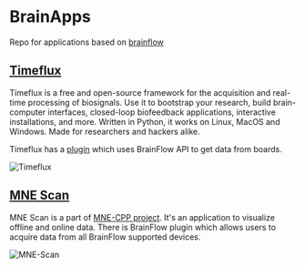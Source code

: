 # BrainApps

Repo for applications based on [brainflow](https://github.com/Andrey1994/brainflow)

## [Timeflux](https://timeflux.io/)

Timeflux is a free and open-source framework for the acquisition and real-time processing of biosignals. Use it to bootstrap your research, build brain-computer interfaces, closed-loop biofeedback applications, interactive installations, and more. Written in Python, it works on Linux, MacOS and Windows. Made for researchers and hackers alike.

Timeflux has a [plugin](https://github.com/timeflux/timeflux_openbci) which uses BrainFlow API to get data from boards.

![Timeflux](https://live.staticflickr.com/65535/49536713732_bc8726f1b6_b.jpg)

## [MNE Scan](https://www.mne-cpp.org/index.php/category/development/mne-scan/)

MNE Scan is a part of [MNE-CPP project](https://github.com/mne-tools/mne-cpp). It's an application to visualize offline and online data. There is BrainFlow plugin which allows users to acquire data from all BrainFlow supported devices.

![MNE-Scan](https://live.staticflickr.com/65535/49535986728_70c0e09497_b.jpg)